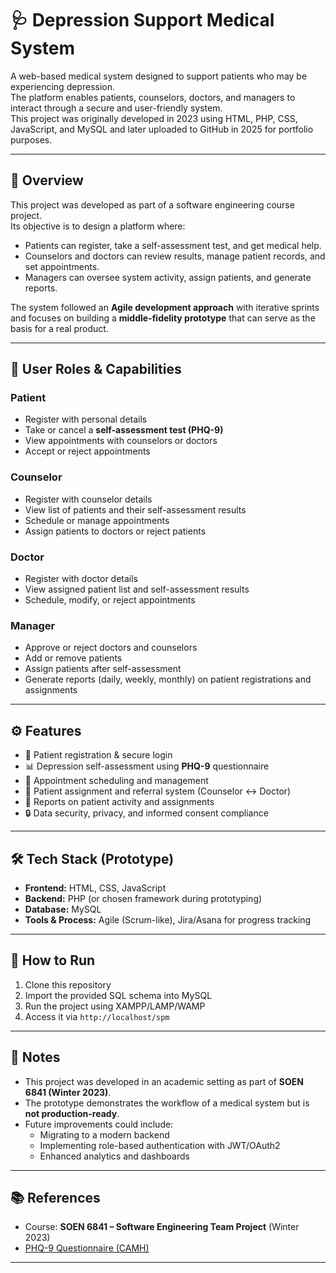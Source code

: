 # 🩺 Depression Support Medical System  

A web-based medical system designed to support patients who may be experiencing depression.  
The platform enables patients, counselors, doctors, and managers to interact through a secure and user-friendly system.  
This project was originally developed in 2023 using HTML, PHP, CSS, JavaScript, and MySQL and later uploaded to GitHub in 2025 for portfolio purposes.

---

## 📌 Overview  
This project was developed as part of a software engineering course project.  
Its objective is to design a platform where:  
- Patients can register, take a self-assessment test, and get medical help.  
- Counselors and doctors can review results, manage patient records, and set appointments.  
- Managers can oversee system activity, assign patients, and generate reports.  

The system followed an **Agile development approach** with iterative sprints and focuses on building a **middle-fidelity prototype** that can serve as the basis for a real product.  

---

## 👥 User Roles & Capabilities  

### **Patient**  
- Register with personal details  
- Take or cancel a **self-assessment test (PHQ-9)**  
- View appointments with counselors or doctors  
- Accept or reject appointments  

### **Counselor**  
- Register with counselor details  
- View list of patients and their self-assessment results  
- Schedule or manage appointments  
- Assign patients to doctors or reject patients  

### **Doctor**  
- Register with doctor details  
- View assigned patient list and self-assessment results  
- Schedule, modify, or reject appointments  

### **Manager**  
- Approve or reject doctors and counselors  
- Add or remove patients  
- Assign patients after self-assessment  
- Generate reports (daily, weekly, monthly) on patient registrations and assignments  

---

## ⚙️ Features  
- 📝 Patient registration & secure login  
- 📊 Depression self-assessment using **PHQ-9** questionnaire  
- 📅 Appointment scheduling and management  
- 🔄 Patient assignment and referral system (Counselor ↔ Doctor)  
- 📑 Reports on patient activity and assignments  
- 🔒 Data security, privacy, and informed consent compliance  

---

## 🛠️ Tech Stack (Prototype)  
- **Frontend:** HTML, CSS, JavaScript  
- **Backend:** PHP (or chosen framework during prototyping)  
- **Database:** MySQL  
- **Tools & Process:** Agile (Scrum-like), Jira/Asana for progress tracking  

---

## 🚀 How to Run  
1. Clone this repository  
2. Import the provided SQL schema into MySQL  
3. Run the project using XAMPP/LAMP/WAMP  
4. Access it via `http://localhost/spm`  

---

## 📖 Notes  
- This project was developed in an academic setting as part of **SOEN 6841 (Winter 2023)**.  
- The prototype demonstrates the workflow of a medical system but is **not production-ready**.  
- Future improvements could include:  
  - Migrating to a modern backend  
  - Implementing role-based authentication with JWT/OAuth2  
  - Enhanced analytics and dashboards  

---

## 📚 References  
- Course: **SOEN 6841 – Software Engineering Team Project** (Winter 2023)
- [PHQ-9 Questionnaire (CAMH)](https://tools.camh.ca/phq9/#:~:text=Patient%20Health%20Questionnaire%20(PHQ-9)%20-%20CAMH)

---
